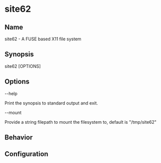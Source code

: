 # site62

## Name

site62 - A FUSE based X11 file system


## Synopsis

site62 [OPTIONS]


## Options

--help

Print the synopsis to standard output and exit.

<!---

--version

Print the version information to standard output and exit. (Version information
is derived from data passed to the "ldflags" flag with [go build](https://golang.org/pkg/go/build/))

--->

--mount

Provide a string filepath to mount the filesystem to, default is "/tmp/site62"


## Behavior


## Configuration


